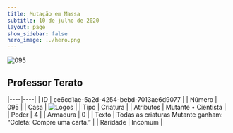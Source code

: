 ```yaml
---
title: Mutação em Massa
subtitle: 10 de julho de 2020
layout: page
show_sidebar: false
hero_image: ../hero.png
---
```


![095](https://cdn.keyforgegame.com/media/card_front/pt/479_095_WGJHF2XQ329X_pt.png)

## Professor Terato

|----|----|
| ID | ce6cd1ae-5a2d-4254-bebd-7013ae6d9077 |
| Número | 095 |
| Casa | ![Logos](https://archonarcana.com/images/thumb/c/ce/Logos.png/22px-Logos.png "Logos") |
| Tipo | Criatura |
| Atributos | Mutante • Cientista |
| Poder | 4 |
| Armadura | 0 |
| Texto | Todas as criaturas Mutante ganham: “Coleta: Compre uma carta.” |
| Raridade | Incomum |
